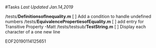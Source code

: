 #Tasks 
*Last Updated Jan.14,2019*

/tests/**DefinitionsofInequality.m**
[ ] Add a condition to handle undefined numbers
/tests/**EquivalencePropertiesofEquality.m**
[ ] add entry for Transitive Property -Matt
/tests/testsub/**TestString.m**
[ ] Display each character of a one new line

EOF20190114125651